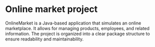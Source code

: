 # Online market project
OnlineMarket is a Java-based application that simulates an online marketplace. It allows for managing products, employees, and related information. The project is organized into a clear package structure to ensure readability and maintainability.
